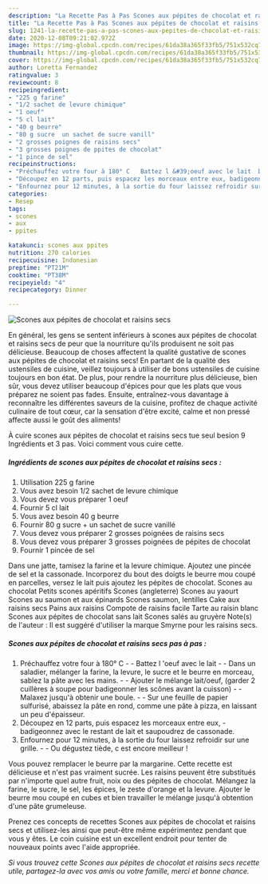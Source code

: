 ```yaml
---
description: "La Recette Pas à Pas Scones aux pépites de chocolat et raisins secs"
title: "La Recette Pas à Pas Scones aux pépites de chocolat et raisins secs"
slug: 1241-la-recette-pas-a-pas-scones-aux-pepites-de-chocolat-et-raisins-secs
date: 2020-12-08T09:21:02.972Z
image: https://img-global.cpcdn.com/recipes/61da38a365f33fb5/751x532cq70/scones-aux-pepites-de-chocolat-et-raisins-secs-photo-principale-de-la-recette.jpg
thumbnail: https://img-global.cpcdn.com/recipes/61da38a365f33fb5/751x532cq70/scones-aux-pepites-de-chocolat-et-raisins-secs-photo-principale-de-la-recette.jpg
cover: https://img-global.cpcdn.com/recipes/61da38a365f33fb5/751x532cq70/scones-aux-pepites-de-chocolat-et-raisins-secs-photo-principale-de-la-recette.jpg
author: Loretta Fernandez
ratingvalue: 3
reviewcount: 8
recipeingredient:
- "225 g farine"
- "1/2 sachet de levure chimique"
- "1 oeuf"
- "5 cl lait"
- "40 g beurre"
- "80 g sucre  un sachet de sucre vanill"
- "2 grosses poignes de raisins secs"
- "3 grosses poignes de ppites de chocolat"
- "1 pince de sel"
recipeinstructions:
- "Préchauffez votre four à 180° C   Battez l &#39;oeuf avec le lait  Dans un saladier, mélanger la farine, la levure, le sucre et le beurre en morceau, sablez la pâte avec les mains.  Ajouter le mélange lait/oeuf, (garder 2 cuillères à soupe pour badigeonner les scônes avant la cuisson)  Malaxez jusqu&#39;à obtenir une boule.  Sur une feuille de papier sulfurisé, abaissez la pâte en rond, comme une pâte à pizza, en laissant un peu d&#39;épaisseur."
- "Découpez en 12 parts, puis espacez les morceaux entre eux, badigeonnez avec le restant de lait et saupoudrez de cassonade."
- "Enfournez pour 12 minutes, à la sortie du four laissez refroidir sur une grille.  Ou dégustez tiède, c est encore meilleur !"
categories:
- Resep
tags:
- scones
- aux
- ppites

katakunci: scones aux ppites 
nutrition: 270 calories
recipecuisine: Indonesian
preptime: "PT21M"
cooktime: "PT38M"
recipeyield: "4"
recipecategory: Dinner

---
```



![Scones aux pépites de chocolat et raisins secs](https://img-global.cpcdn.com/recipes/61da38a365f33fb5/751x532cq70/scones-aux-pepites-de-chocolat-et-raisins-secs-photo-principale-de-la-recette.jpg)

En général, les gens se sentent inférieurs à scones aux pépites de chocolat et raisins secs de peur que la nourriture qu'ils produisent ne soit pas délicieuse. Beaucoup de choses affectent la qualité gustative de scones aux pépites de chocolat et raisins secs! En partant de la qualité des ustensiles de cuisine, veillez toujours à utiliser de bons ustensiles de cuisine toujours en bon état. De plus, pour rendre la nourriture plus délicieuse, bien sûr, vous devez utiliser beaucoup d'épices pour que les plats que vous préparez ne soient pas fades. Ensuite, entraînez-vous davantage à reconnaître les différentes saveurs de la cuisine, profitez de chaque activité culinaire de tout cœur, car la sensation d'être excité, calme et non pressé affecte aussi le goût des aliments!

<!--inarticleads1-->

À cuire scones aux pépites de chocolat et raisins secs tue seul besion 9 Ingrédients et 3 pas. Voici comment vous cuire cette.

##### Ingrédients de scones aux pépites de chocolat et raisins secs :

1. Utilisation 225 g farine
1. Vous avez besoin 1/2 sachet de levure chimique
1. Vous devez vous préparer 1 oeuf
1. Fournir 5 cl lait
1. Vous avez besoin 40 g beurre
1. Fournir 80 g sucre + un sachet de sucre vanillé
1. Vous devez vous préparer 2 grosses poignées de raisins secs
1. Vous devez vous préparer 3 grosses poignées de pépites de chocolat
1. Fournir 1 pincée de sel


Dans une jatte, tamisez la farine et la levure chimique. Ajoutez une pincée de sel et la cassonade. Incorporez du bout des doigts le beurre mou coupé en parcelles, versez le lait puis ajoutez les pépites de chocolat. Scones au chocolat Petits scones apéritifs Scones (angleterre) Scones au yaourt Scones au saumon et aux épinards Scones saumon, lentilles Cake aux raisins secs Pains aux raisins Compote de raisins facile Tarte au raisin blanc Scones aux pépites de chocolat sans lait Scones salés au gruyère Note(s) de l&#39;auteur : Il est suggéré d&#39;utiliser la marque Smyrne pour les raisins secs. 

<!--inarticleads2-->

##### Scones aux pépites de chocolat et raisins secs pas à pas :

1. Préchauffez votre four à 180° C  -  - Battez l &#39;oeuf avec le lait -  - Dans un saladier, mélanger la farine, la levure, le sucre et le beurre en morceau, sablez la pâte avec les mains. -  - Ajouter le mélange lait/oeuf, (garder 2 cuillères à soupe pour badigeonner les scônes avant la cuisson) -  - Malaxez jusqu&#39;à obtenir une boule. -  - Sur une feuille de papier sulfurisé, abaissez la pâte en rond, comme une pâte à pizza, en laissant un peu d&#39;épaisseur.
1. Découpez en 12 parts, puis espacez les morceaux entre eux, - badigeonnez avec le restant de lait et saupoudrez de cassonade.
1. Enfournez pour 12 minutes, à la sortie du four laissez refroidir sur une grille. -  - Ou dégustez tiède, c est encore meilleur !


Vous pouvez remplacer le beurre par la margarine. Cette recette est délicieuse et n&#39;est pas vraiment sucrée. Les raisins peuvent être substitués par n&#39;importe quel autre fruit, noix ou des pépites de chocolat. Mélangez la farine, le sucre, le sel, les épices, le zeste d&#39;orange et la levure. Ajouter le beurre mou coupé en cubes et bien travailler le mélange jusqu&#39;à obtention d&#39;une pâte grumeleuse. 

<!--inarticleads1-->

<p>
Prenez ces concepts de recettes Scones aux pépites de chocolat et raisins secs et utilisez-les ainsi que peut-être même expérimentez pendant que vous y êtes. Le coin cuisine est un excellent endroit pour tenter de nouveaux points avec l'aide appropriée.
</p>

<p>
<i>Si vous trouvez cette Scones aux pépites de chocolat et raisins secs recette utile, partagez-la avec vos amis ou votre famille, merci et bonne chance.</i>
</p>
